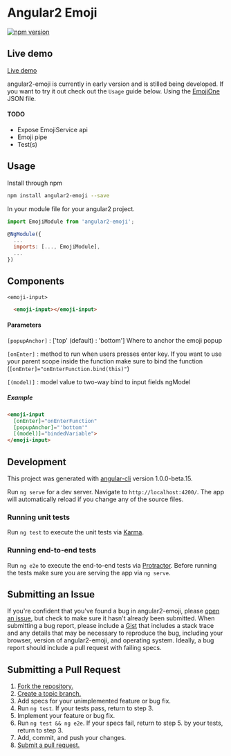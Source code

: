 # Angular2 Emoji
[![npm version](https://badge.fury.io/js/angular2-emoji.svg)](https://badge.fury.io/js/angular2-emoji)
## Live demo
[Live demo](https://antewall.github.io/angular2-emoji/)

angular2-emoji is currently in early version and is stilled being developed. If you want to try it out check out the `Usage` guide below.
Using the [EmojiOne](https://github.com/Ranks/emojione) JSON file.

#### TODO
- Expose EmojiService api
- Emoji pipe
- Test(s)

## Usage
Install through npm
```bash
npm install angular2-emoji --save
```
In your module file for your angular2 project.
```javascript
import EmojiModule from 'angular2-emoji';

@NgModule({
  ...
  imports: [..., EmojiModule],
  ...
})
```
## Components
`<emoji-input>`
```html
  <emoji-input></emoji-input>
```
#### Parameters
`[popupAnchor]` : ['top' (default) : 'bottom']
Where to anchor the emoji popup

`[onEnter]` : method to run when users presses enter key. If you want to use your parent scope inside the function make sure to bind the function (`[onEnter]="onEnterFunction.bind(this)"`)

`[(model)]` : model value to two-way bind to input fields ngModel

##### Example
```html
<emoji-input
  [onEnter]="onEnterFunction"
  [popupAnchor]="'bottom'"
  [(model)]="bindedVariable">
</emoji-input>
```

## Development
This project was generated with [angular-cli](https://github.com/angular/angular-cli) version 1.0.0-beta.15.

Run `ng serve` for a dev server. Navigate to `http://localhost:4200/`. The app will automatically reload if you change any of the source files.

### Running unit tests

Run `ng test` to execute the unit tests via [Karma](https://karma-runner.github.io).

### Running end-to-end tests

Run `ng e2e` to execute the end-to-end tests via [Protractor](http://www.protractortest.org/).
Before running the tests make sure you are serving the app via `ng serve`.

## Submitting an Issue

If you're confident that you've found a bug in
angular2-emoji, please [open an issue][issues], but check to make sure it hasn't
already been submitted. When submitting a bug report, please include a
[Gist][] that includes a stack trace and any details that may be
necessary to reproduce the bug, including your browser, version of angular2-emoji, and operating system. Ideally, a bug report should include a
pull request with failing specs.

[gist]: https://gist.github.com/

## Submitting a Pull Request
1. [Fork the repository.][fork]
2. [Create a topic branch.][branch]
3. Add specs for your unimplemented feature or bug fix.
4. Run `ng test`. If your tests pass, return to step 3.
5. Implement your feature or bug fix.
6. Run `ng test && ng e2e`. If your specs fail, return to step 5.
   by your tests, return to step 3.
7. Add, commit, and push your changes.
8. [Submit a pull request.][pr]

[issues]: https://github.com/AnteWall/angular2-emoji/issues
[fork]: http://help.github.com/fork-a-repo/
[branch]: http://learn.github.com/p/branching.html
[pr]: http://help.github.com/send-pull-requests/


